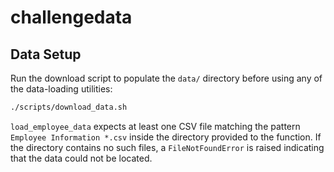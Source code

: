 # challengedata

## Data Setup

Run the download script to populate the `data/` directory before using any
of the data-loading utilities:

```bash
./scripts/download_data.sh
```

`load_employee_data` expects at least one CSV file matching the pattern
`Employee Information *.csv` inside the directory provided to the function.
If the directory contains no such files, a `FileNotFoundError` is raised
indicating that the data could not be located.
